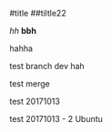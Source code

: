 #title
##tiltle22

*hh*
**bbh**

hahha

test branch dev hah

test merge

test 20171013

test 20171013 - 2 Ubuntu
